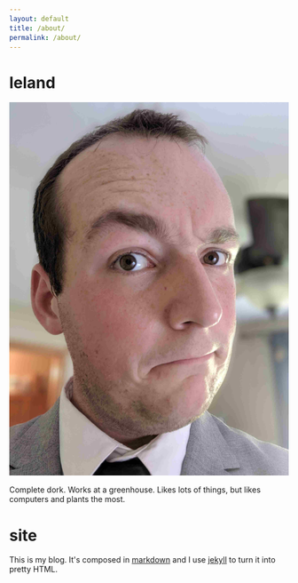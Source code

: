 ```yaml
---
layout: default
title: /about/
permalink: /about/
---
```


# leland

![headshot](/assets/headshot.jpg)

Complete dork. Works at a greenhouse. Likes lots of things, but likes computers and
plants the most.

# site

This is my blog. It's composed in [markdown](https://tools.ietf.org/html/rfc7763) and I use
[jekyll](https://jekyllrb.com) to turn it into pretty HTML.
